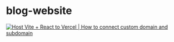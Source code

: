 ﻿# blog-website
[![Host Vite + React to Vercel | How to connect custom domain and subdomain ](https://github.com/sosumit001/blog-website/assets/103176491/15250403-82df-4bef-8e7e-ebe8e9bf7e8d)]([https://www.youtube.com/watch?v=VIDEO_ID](https://youtu.be/LiQdOAkXkks)https://youtu.be/LiQdOAkXkks)
